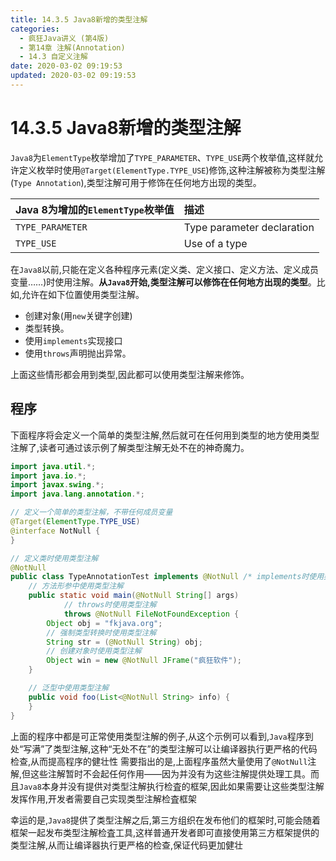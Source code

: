 ```yaml
---
title: 14.3.5 Java8新增的类型注解
categories: 
  - 疯狂Java讲义 (第4版)
  - 第14章 注解(Annotation)
  - 14.3 自定义注解
date: 2020-03-02 09:19:53
updated: 2020-03-02 09:19:53
---
```

# 14.3.5 Java8新增的类型注解
`Java8`为`ElementType`枚举增加了`TYPE_PARAMETER`、`TYPE_USE`两个枚举值,这样就允许定义枚举时使用`@Target(ElementType.TYPE_USE`)修饰,这种注解被称为类型注解(`Type Annotation`),类型注解可用于修饰在任何地方出现的类型。


|Java 8为增加的`ElementType`枚举值|描述|
|:--|:--|
|`TYPE_PARAMETER`|Type parameter declaration|
|`TYPE_USE`|Use of a type|

在`Java8`以前,只能在定义各种程序元素(定义类、定义接口、定义方法、定义成员变量……)时使用注解。**从`Java8`开始,类型注解可以修饰在任何地方出现的类型**。比如,允许在如下位置使用类型注解。
- 创建对象(用`new`关键字创建)
- 类型转换。
- 使用`implements`实现接口
- 使用`throws`声明抛出异常。

上面这些情形都会用到类型,因此都可以使用类型注解来修饰。

## 程序
下面程序将会定义一个简单的类型注解,然后就可在任何用到类型的地方使用类型注解了,读者可通过该示例了解类型注解无处不在的神奇魔力。
```java
import java.util.*;
import java.io.*;
import javax.swing.*;
import java.lang.annotation.*;

// 定义一个简单的类型注解，不带任何成员变量
@Target(ElementType.TYPE_USE)
@interface NotNull {
}

// 定义类时使用类型注解
@NotNull
public class TypeAnnotationTest implements @NotNull /* implements时使用类型注解 */ Serializable {
    // 方法形参中使用类型注解
    public static void main(@NotNull String[] args)
            // throws时使用类型注解
            throws @NotNull FileNotFoundException {
        Object obj = "fkjava.org";
        // 强制类型转换时使用类型注解
        String str = (@NotNull String) obj;
        // 创建对象时使用类型注解
        Object win = new @NotNull JFrame("疯狂软件");
    }

    // 泛型中使用类型注解
    public void foo(List<@NotNull String> info) {
    }
}
```
上面的程序中都是可正常使用类型注解的例子,从这个示例可以看到,`Java`程序到处“写满”了类型注解,这种“无处不在”的类型注解可以让编译器执行更严格的代码检查,从而提高程序的健壮性
需要指出的是,上面程序虽然大量使用了`@NotNull`注解,但这些注解暂时不会起任何作用——因为并没有为这些注解提供处理工具。而且`Java8`本身并没有提供对类型注解执行检査的框架,因此如果需要让这些类型注解发挥作用,开发者需要自己实现类型注解检査框架

幸运的是,`Java8`提供了类型注解之后,第三方组织在发布他们的框架时,可能会随着框架一起发布类型注解检査工具,这样普通开发者即可直接使用第三方框架提供的类型注解,从而让编译器执行更严格的检查,保证代码更加健壮
